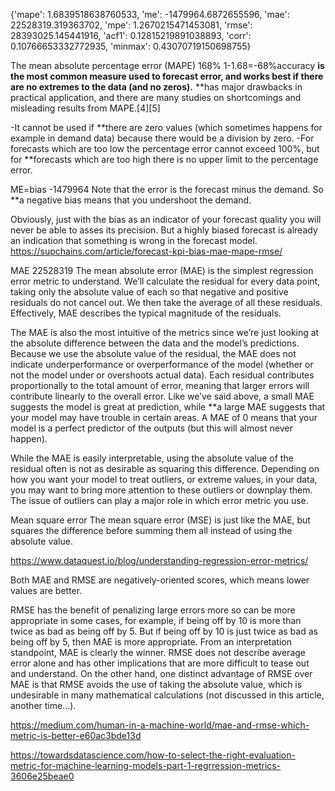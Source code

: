 {'mape': 1.6839518638760533, 
'me': -1479964.6872655596, 
'mae': 22528319.319363702, 
'mpe': 1.2670215471453081, 
'rmse': 28393025.145441916, 
'acf1': 0.12815219891038893, 
'corr': 0.10766653332772935, 
'minmax': 0.43070719150698755}

The mean absolute percentage error (MAPE)  168% 1-1.68=-68%accuracy
**is the most common measure used to forecast error, and works best if there are no extremes to the data (and no zeros).**
**has major drawbacks in practical application, and there are many studies on shortcomings and misleading results from MAPE.[4][5]

-It cannot be used if **there are zero values (which sometimes happens for example in demand data) because there would be a division by zero.
-For forecasts which are too low the percentage error cannot exceed 100%, but for **forecasts which are too high there is no upper limit to the percentage error.

ME=bias -1479964
Note that the error is the forecast minus the demand. So **a negative bias means that you undershoot the demand.

Obviously, just with the bias as an indicator of your forecast quality you will never be able to asses its precision. 
But a highly biased forecast is already an indication that something is wrong in the forecast model.
https://supchains.com/article/forecast-kpi-bias-mae-mape-rmse/

MAE 22528319
The mean absolute error (MAE) is the simplest regression error metric to understand. 
We’ll calculate the residual for every data point, taking only the absolute value of each so that negative and positive residuals do not cancel out. 
We then take the average of all these residuals. 
Effectively, MAE describes the typical magnitude of the residuals.

The MAE is also the most intuitive of the metrics since we’re just looking at the absolute difference between the data and the model’s predictions. 
Because we use the absolute value of the residual, the MAE does not indicate underperformance or overperformance of the model 
(whether or not the model under or overshoots actual data). 
Each residual contributes proportionally to the total amount of error, meaning that larger errors will contribute linearly to the overall error. 
Like we’ve said above, a small MAE suggests the model is great at prediction, while **a large MAE suggests that your model may have trouble in certain areas. 
A MAE of 0 means that your model is a perfect predictor of the outputs (but this will almost never happen).

While the MAE is easily interpretable, using the absolute value of the residual often is not as desirable as squaring this difference. 
Depending on how you want your model to treat outliers, or extreme values, in your data, you may want to bring more attention to these outliers or downplay them. 
The issue of outliers can play a major role in which error metric you use.

Mean square error
The mean square error (MSE) is just like the MAE, but squares the difference before summing them all instead of using the absolute value. 

https://www.dataquest.io/blog/understanding-regression-error-metrics/

Both MAE and RMSE are negatively-oriented scores, which means lower values are better.

RMSE has the benefit of penalizing large errors more so can be more appropriate in some cases, for example, if being off by 10 is more than twice as bad as being off by 5. But if being off by 10 is just twice as bad as being off by 5, then MAE is more appropriate.
From an interpretation standpoint, MAE is clearly the winner. RMSE does not describe average error alone and has other implications that are more difficult to tease out and understand.
On the other hand, one distinct advantage of RMSE over MAE is that RMSE avoids the use of taking the absolute value, which is undesirable in many mathematical calculations (not discussed in this article, another time…).

https://medium.com/human-in-a-machine-world/mae-and-rmse-which-metric-is-better-e60ac3bde13d

https://towardsdatascience.com/how-to-select-the-right-evaluation-metric-for-machine-learning-models-part-1-regrression-metrics-3606e25beae0

